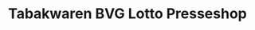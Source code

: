 ---
title: "Tabakwaren BVG Lotto Presseshop"
url: /berlin/tabakwaren-bvg-lotto-presseshop/
shop: Kiosk
---